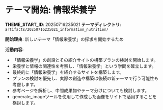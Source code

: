 # テーマ開始: 情報栄養学

**THEME_START_ID**: 20250716235021
**テーマディレクトリ**: `artifacts/20250716235021_information_nutrition/`

**開始理由**:
新しいテーマ「情報栄養学」の探求を開始するため

**活動内容**:
- 「情報栄養学」の創設とその紹介サイトの構築プランの検討を開始します。
- 栄養学と情報の関連性を考察し、「情報栄養学」という学問を確立します。
- 最終的に「情報栄養学」を紹介するサイトを構築します。
- プランの検討を優先し、実際の創造や構築は後続の新テーマで行う可能性も考慮します。
- 参考ページを解析し、中間成果物やテーマ分けについても検討します。
- generate_imageツールを使用して作成した画像をサイトで活用することを検討します。
